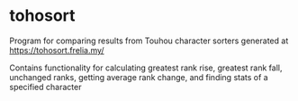 # tohosort
Program for comparing results from Touhou character sorters generated at https://tohosort.frelia.my/

Contains functionality for calculating greatest rank rise, greatest rank fall, unchanged ranks, getting average rank change, and finding stats of a specified character
